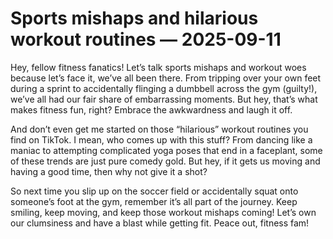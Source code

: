 # Sports mishaps and hilarious workout routines — 2025-09-11

Hey, fellow fitness fanatics! Let’s talk sports mishaps and workout woes because let’s face it, we’ve all been there. From tripping over your own feet during a sprint to accidentally flinging a dumbbell across the gym (guilty!), we’ve all had our fair share of embarrassing moments. But hey, that’s what makes fitness fun, right? Embrace the awkwardness and laugh it off.

And don’t even get me started on those “hilarious” workout routines you find on TikTok. I mean, who comes up with this stuff? From dancing like a maniac to attempting complicated yoga poses that end in a faceplant, some of these trends are just pure comedy gold. But hey, if it gets us moving and having a good time, then why not give it a shot?

So next time you slip up on the soccer field or accidentally squat onto someone’s foot at the gym, remember it’s all part of the journey. Keep smiling, keep moving, and keep those workout mishaps coming! Let’s own our clumsiness and have a blast while getting fit. Peace out, fitness fam!